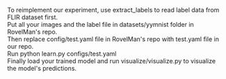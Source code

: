 To reimplement our experiment, use extract_labels to read label data from FLIR dataset first.  
Put all your images and the label file in datasets/yymnist folder in RovelMan's repo.  
Then replace config/test.yaml file in RovelMan's repo with test.yaml file in our repo.  
Run python learn.py configs/test.yaml  
Finally load your trained model and run visualize/visualize.py to visualize the model's predictions.  
